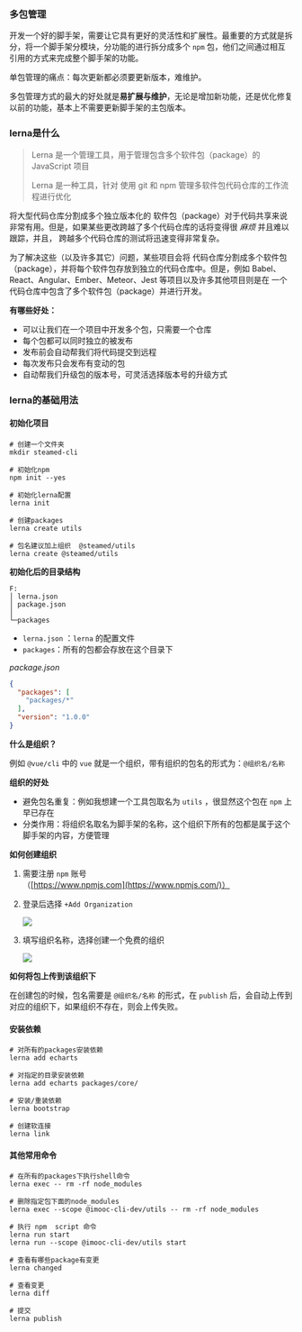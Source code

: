 ### 多包管理

开发一个好的脚手架，需要让它具有更好的灵活性和扩展性。最重要的方式就是拆分，将一个脚手架分模块，分功能的进行拆分成多个 `npm` 包，他们之间通过相互引用的方式来完成整个脚手架的功能。

单包管理的痛点：每次更新都必须要更新版本，难维护。

多包管理方式的最大的好处就是**易扩展与维护**，无论是增加新功能，还是优化修复以前的功能，基本上不需要更新脚手架的主包版本。



### lerna是什么

> Lerna 是一个管理工具，用于管理包含多个软件包（package）的 JavaScript 项目
>
> Lerna 是一种工具，针对 使用 git 和 npm 管理多软件包代码仓库的工作流程进行优化

将大型代码仓库分割成多个独立版本化的 软件包（package）对于代码共享来说非常有用。但是，如果某些更改跨越了多个代码仓库的话将变得很 *麻烦* 并且难以跟踪，并且， 跨越多个代码仓库的测试将迅速变得非常复杂。

为了解决这些（以及许多其它）问题，某些项目会将 代码仓库分割成多个软件包（package），并将每个软件包存放到独立的代码仓库中。但是，例如 Babel、 React、Angular、Ember、Meteor、Jest 等项目以及许多其他项目则是在 一个代码仓库中包含了多个软件包（package）并进行开发。

**有哪些好处：**

- 可以让我们在一个项目中开发多个包，只需要一个仓库
- 每个包都可以同时独立的被发布
- 发布前会自动帮我们将代码提交到远程
- 每次发布只会发布有变动的包
- 自动帮我们升级包的版本号，可灵活选择版本号的升级方式



### lerna的基础用法

#### 初始化项目

```shell
# 创建一个文件夹
mkdir steamed-cli

# 初始化npm
npm init --yes

# 初始化lerna配置
lerna init

# 创建packages
lerna create utils  

# 包名建议加上组织  @steamed/utils
lerna create @steamed/utils
```

**初始化后的目录结构**

```shell
F:
│ lerna.json
│ package.json
│
└─packages
```

- `lerna.json` ：`lerna` 的配置文件 
- `packages`：所有的包都会存放在这个目录下

_package.json_

```json
{
  "packages": [
    "packages/*"
  ],
  "version": "1.0.0"
}
```

**什么是组织？**

例如 `@vue/cli`  中的 `vue` 就是一个组织，带有组织的包名的形式为：`@组织名/名称`

**组织的好处**

- 避免包名重复：例如我想建一个工具包取名为 `utils` ，很显然这个包在 `npm` 上早已存在
- 分类作用：将组织名取名为脚手架的名称，这个组织下所有的包都是属于这个脚手架的内容，方便管理

**如何创建组织**

1. 需要注册 `npm` 账号（[https://www.npmjs.com](https://www.npmjs.com/)）

2. 登录后选择 `+Add Organization`

   ![](https://resource.dengzhanyong.com/images/1639559078567.jpg)

3. 填写组织名称，选择创建一个免费的组织

   ![](https://resource.dengzhanyong.com/images/1639559231412.jpg)

**如何将包上传到该组织下**

在创建包的时候，包名需要是 `@组织名/名称` 的形式，在 `publish` 后，会自动上传到对应的组织下，如果组织不存在，则会上传失败。

#### 安装依赖

```shell
# 对所有的packages安装依赖
lerna add echarts

# 对指定的目录安装依赖
lerna add echarts packages/core/

# 安装/重装依赖
lerna bootstrap

# 创建软连接
lerna link
```



#### 其他常用命令

```shell
# 在所有的packages下执行shell命令
lerna exec -- rm -rf node_modules

# 删除指定包下面的node_modules
lerna exec --scope @imooc-cli-dev/utils -- rm -rf node_modules

# 执行 npm  script 命令
lerna run start
lerna run --scope @imooc-cli-dev/utils start

# 查看有哪些package有变更
lerna changed

# 查看变更
lerna diff 

# 提交
lerna publish
```


